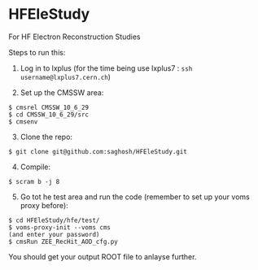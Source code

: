 # HFEleStudy
For HF Electron Reconstruction Studies

Steps to run this:
1. Log in to lxplus (for the time being use lxplus7 : ```ssh username@lxplus7.cern.ch```)

2. Set up the CMSSW area:

```
$ cmsrel CMSSW_10_6_29
$ cd CMSSW_10_6_29/src
$ cmsenv
```

3. Clone the repo:
```
$ git clone git@github.com:saghosh/HFEleStudy.git
```
4. Compile:
```
$ scram b -j 8
```
5. Go tot he test area and run the code (remember to set up your voms proxy before):
```
$ cd HFEleStudy/hfe/test/
$ voms-proxy-init --voms cms
(and enter your password)
$ cmsRun ZEE_RecHit_AOD_cfg.py
```

You should get your output ROOT file to anlayse further.
